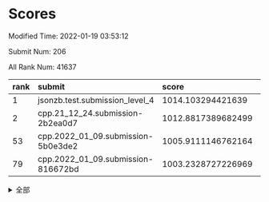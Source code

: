 # Scores

Modified Time: 2022-01-19 03:53:12

Submit Num: 206

All Rank Num: 41637

| rank |               submit               |       score        |       sigma        | pk_num |
| :--- | :--------------------------------- | :----------------- | :----------------- | :----- |
| 1    | jsonzb.test.submission_level_4     | 1014.103294421639  | 0.8560947969124222 | 712    |
| 2    | cpp.21_12_24.submission-2b2ea0d7   | 1012.8817389682499 | 0.806557239874826  | 811    |
| 53   | cpp.2022_01_09.submission-5b0e3de2 | 1005.9111146762164 | 0.7438910342239703 | 811    |
| 79   | cpp.2022_01_09.submission-816672bd | 1003.2328727226969 | 0.7197873513501967 | 811    |


<details>
<summary>全部</summary>

| rank |                 submit                 |       score        |       sigma        | pk_num |
| :--- | :------------------------------------- | :----------------- | :----------------- | :----- |
| 1    | jsonzb.test.submission_level_4         | 1014.103294421639  | 0.8560947969124222 | 712    |
| 2    | cpp.21_12_24.submission-2b2ea0d7       | 1012.8817389682499 | 0.806557239874826  | 811    |
| 3    | gobigger.level_3.submission_level_3_34 | 1011.6452749218294 | 0.7717440698364879 | 813    |
| 4    | gobigger.level_3.submission_level_3_49 | 1011.3800000284584 | 0.753649238262405  | 807    |
| 5    | gobigger.level_3.submission_level_3_0  | 1011.2071598453698 | 0.7729732537794558 | 812    |
| 6    | gobigger.level_3.submission_level_3_36 | 1011.1838531469454 | 0.7751423177977855 | 807    |
| 7    | gobigger.level_3.submission_level_3_3  | 1011.0898394553356 | 0.7585636266931889 | 812    |
| 8    | gobigger.level_3.submission_level_3_13 | 1011.0385096605193 | 0.7600464751001331 | 808    |
| 9    | gobigger.level_3.submission_level_3_17 | 1011.0116897505809 | 0.746174636882895  | 810    |
| 10   | gobigger.level_3.submission_level_3_28 | 1010.9679226621038 | 0.7558136675660588 | 809    |
| 11   | gobigger.level_3.submission_level_3_16 | 1010.730524108955  | 0.7695989314866682 | 808    |
| 12   | gobigger.level_3.submission_level_3_31 | 1010.6833477631401 | 0.7547747858345678 | 804    |
| 13   | gobigger.level_3.submission_level_3_1  | 1010.6430062197285 | 0.7457506836877787 | 807    |
| 14   | gobigger.level_3.submission_level_3_21 | 1010.6240439641433 | 0.773444141397778  | 808    |
| 15   | gobigger.level_3.submission_level_3_41 | 1010.563737033043  | 0.7539566329272555 | 805    |
| 16   | gobigger.level_3.submission_level_3_40 | 1010.4777602541591 | 0.7530272725873035 | 811    |
| 17   | gobigger.level_3.submission_level_3_43 | 1010.4420322727577 | 0.7686431144466652 | 812    |
| 18   | gobigger.level_3.submission_level_3_7  | 1010.3973753303549 | 0.745582721484541  | 810    |
| 19   | gobigger.level_3.submission_level_3_48 | 1010.3159523327284 | 0.7431937652769516 | 809    |
| 20   | gobigger.level_3.submission_level_3_2  | 1010.2687061061246 | 0.7368705729872934 | 814    |
| 21   | gobigger.level_3.submission_level_3_26 | 1010.2393970117859 | 0.7449121013750888 | 807    |
| 22   | gobigger.level_3.submission_level_3_45 | 1010.1894566882023 | 0.7480680539226121 | 809    |
| 23   | gobigger.level_3.submission_level_3_29 | 1010.055234896076  | 0.7499519683749208 | 810    |
| 24   | gobigger.level_3.submission_level_3_42 | 1010.0518160727901 | 0.7346698071308927 | 807    |
| 25   | gobigger.level_3.submission_level_3_8  | 1010.0354690280337 | 0.7439810655098692 | 812    |
| 26   | gobigger.level_3.submission_level_3_27 | 1009.9884182702864 | 0.7719916058882287 | 810    |
| 27   | gobigger.level_3.submission_level_3_12 | 1009.9551647641784 | 0.7570344348061601 | 807    |
| 28   | gobigger.level_3.submission_level_3_18 | 1009.944027244219  | 0.769164074743791  | 808    |
| 29   | gobigger.level_3.submission_level_3_15 | 1009.9173987079896 | 0.720161610529161  | 810    |
| 30   | gobigger.level_3.submission_level_3_5  | 1009.8550653570579 | 0.762067899383083  | 806    |
| 31   | gobigger.level_3.submission_level_3_39 | 1009.8062676544356 | 0.7642468823692389 | 807    |
| 32   | gobigger.level_3.submission_level_3_6  | 1009.7961469887794 | 0.7517983956376197 | 808    |
| 33   | gobigger.level_3.submission_level_3_19 | 1009.7166593491835 | 0.7480461489505927 | 804    |
| 34   | gobigger.level_3.submission_level_3_11 | 1009.6836780987016 | 0.7401136052819511 | 805    |
| 35   | gobigger.level_3.submission_level_3_37 | 1009.6383817131333 | 0.7463623883967924 | 814    |
| 36   | gobigger.level_3.submission_level_3_46 | 1009.5696532214727 | 0.7370720764154483 | 804    |
| 37   | gobigger.level_3.submission_level_3_33 | 1009.5532971445822 | 0.7548867063710184 | 813    |
| 38   | gobigger.level_3.submission_level_3_32 | 1009.5139449703158 | 0.7594929970627637 | 810    |
| 39   | gobigger.level_3.submission_level_3_20 | 1009.4543053137801 | 0.7507497443168789 | 807    |
| 40   | gobigger.level_3.submission_level_3_35 | 1009.2647371972353 | 0.7417206891462258 | 809    |
| 41   | gobigger.level_3.submission_level_3_38 | 1009.238976768306  | 0.7354561574456252 | 810    |
| 42   | gobigger.level_3.submission_level_3_22 | 1009.2008575273024 | 0.7395011751624946 | 810    |
| 43   | gobigger.level_3.submission_level_3_30 | 1009.0278418956135 | 0.7396265326599712 | 808    |
| 44   | gobigger.level_3.submission_level_3_47 | 1009.0001536207277 | 0.7336530663804128 | 809    |
| 45   | gobigger.level_3.submission_level_3_25 | 1008.7158284010002 | 0.7491637160938148 | 805    |
| 46   | gobigger.level_3.submission_level_3_24 | 1008.4998029507316 | 0.74398729444783   | 810    |
| 47   | gobigger.level_3.submission_level_3_10 | 1008.4870886223644 | 0.7434394128899988 | 810    |
| 48   | gobigger.level_3.submission_level_3_23 | 1008.3140104132565 | 0.7423743408995318 | 807    |
| 49   | gobigger.level_3.submission_level_3_4  | 1008.0057556586958 | 0.7279002186700478 | 803    |
| 50   | gobigger.level_3.submission_level_3_44 | 1007.9740841930435 | 0.7331607702621826 | 809    |
| 51   | gobigger.level_3.submission_level_3_9  | 1007.3298203985252 | 0.7431996199540852 | 806    |
| 52   | gobigger.level_3.submission_level_3_14 | 1007.1263154649062 | 0.7350880680888414 | 810    |
| 53   | cpp.2022_01_09.submission-5b0e3de2     | 1005.9111146762164 | 0.7438910342239703 | 811    |
| 54   | gobigger.level_1.submission_level_1_0  | 1004.2894683371769 | 0.7081102968701057 | 816    |
| 55   | gobigger.level_1.submission_level_1_22 | 1004.1702119288888 | 0.7167300450886748 | 809    |
| 56   | gobigger.level_1.submission_level_1_4  | 1004.1028590242681 | 0.7240702154205786 | 811    |
| 57   | gobigger.level_1.submission_level_1_49 | 1004.018769549021  | 0.7118456709158373 | 812    |
| 58   | gobigger.level_1.submission_level_1_45 | 1003.938152066345  | 0.7237696543601039 | 811    |
| 59   | gobigger.level_1.submission_level_1_2  | 1003.9235100299962 | 0.7176353970674344 | 805    |
| 60   | gobigger.level_1.submission_level_1_41 | 1003.781312998353  | 0.7169213995222583 | 806    |
| 61   | gobigger.level_1.submission_level_1_10 | 1003.6749633613085 | 0.7234159991245324 | 810    |
| 62   | gobigger.level_1.submission_level_1_28 | 1003.6667776991791 | 0.722047714696647  | 811    |
| 63   | gobigger.level_1.submission_level_1_7  | 1003.6638533277885 | 0.7223502880992253 | 809    |
| 64   | gobigger.level_1.submission_level_1_3  | 1003.590101388016  | 0.7131716455231428 | 809    |
| 65   | gobigger.level_1.submission_level_1_27 | 1003.5748133030831 | 0.7179483212198144 | 806    |
| 66   | gobigger.level_1.submission_level_1_13 | 1003.5523242174565 | 0.7251670613822004 | 808    |
| 67   | gobigger.level_1.submission_level_1_21 | 1003.5222914022797 | 0.7229038491779491 | 803    |
| 68   | gobigger.level_1.submission_level_1_5  | 1003.4897521573347 | 0.7163829435899663 | 806    |
| 69   | gobigger.level_1.submission_level_1_36 | 1003.4836136445409 | 0.7121712015074031 | 813    |
| 70   | gobigger.level_1.submission_level_1_19 | 1003.4739527423083 | 0.7171659062712104 | 810    |
| 71   | gobigger.level_1.submission_level_1_15 | 1003.4565388025145 | 0.7318199353554374 | 815    |
| 72   | gobigger.level_1.submission_level_1_43 | 1003.4462579513864 | 0.7249130342775472 | 809    |
| 73   | gobigger.level_1.submission_level_1_32 | 1003.4411351466368 | 0.7230651011047682 | 809    |
| 74   | gobigger.level_1.submission_level_1_18 | 1003.3768126659385 | 0.7302856025030149 | 805    |
| 75   | gobigger.level_1.submission_level_1_9  | 1003.313986105435  | 0.7216691516711111 | 811    |
| 76   | gobigger.level_1.submission_level_1_48 | 1003.3092936426541 | 0.7246006151350971 | 808    |
| 77   | gobigger.level_1.submission_level_1_44 | 1003.2875136249794 | 0.7281855878197261 | 812    |
| 78   | gobigger.level_1.submission_level_1_47 | 1003.244411642236  | 0.7264623115187308 | 805    |
| 79   | cpp.2022_01_09.submission-816672bd     | 1003.2328727226969 | 0.7197873513501967 | 811    |
| 80   | gobigger.level_1.submission_level_1_24 | 1003.1992877633936 | 0.7180978634388464 | 808    |
| 81   | gobigger.level_1.submission_level_1_37 | 1003.1983377021172 | 0.7224488267795478 | 808    |
| 82   | gobigger.level_1.submission_level_1_34 | 1003.1849851741454 | 0.718189291347349  | 809    |
| 83   | gobigger.level_1.submission_level_1_38 | 1002.9931066663128 | 0.7047632619298803 | 810    |
| 84   | gobigger.level_1.submission_level_1_35 | 1002.9831912458643 | 0.7098890500426173 | 809    |
| 85   | gobigger.level_1.submission_level_1_29 | 1002.9829981120349 | 0.7193070607869142 | 808    |
| 86   | gobigger.level_1.submission_level_1_31 | 1002.9794549408771 | 0.7195219360164089 | 809    |
| 87   | gobigger.level_1.submission_level_1_1  | 1002.9318824794171 | 0.7196586539931851 | 808    |
| 88   | gobigger.level_1.submission_level_1_39 | 1002.8945203934054 | 0.7179076414923378 | 809    |
| 89   | gobigger.level_1.submission_level_1_16 | 1002.8941197791503 | 0.7295010861599083 | 811    |
| 90   | gobigger.level_1.submission_level_1_11 | 1002.8687321339095 | 0.7195450023301868 | 809    |
| 91   | gobigger.level_1.submission_level_1_17 | 1002.8624641711767 | 0.7220517849412331 | 809    |
| 92   | gobigger.level_1.submission_level_1_8  | 1002.8596834478129 | 0.7354046754149289 | 808    |
| 93   | gobigger.level_1.submission_level_1_23 | 1002.8388469798098 | 0.7086311764629054 | 813    |
| 94   | gobigger.level_1.submission_level_1_12 | 1002.7578983137416 | 0.7061332976268766 | 810    |
| 95   | gobigger.level_1.submission_level_1_42 | 1002.7342472795677 | 0.7068409998618692 | 810    |
| 96   | gobigger.level_1.submission_level_1_6  | 1002.6741152545749 | 0.711785667718429  | 811    |
| 97   | gobigger.level_1.submission_level_1_46 | 1002.6651545815182 | 0.7146197187956043 | 805    |
| 98   | gobigger.level_1.submission_level_1_33 | 1002.5436390288153 | 0.7156696844442927 | 808    |
| 99   | gobigger.level_1.submission_level_1_26 | 1002.5349640354443 | 0.7201980651265257 | 805    |
| 100  | gobigger.level_1.submission_level_1_30 | 1002.1809641471556 | 0.7202161190121115 | 807    |
| 101  | gobigger.level_1.submission_level_1_20 | 1002.1231582368658 | 0.7169067797894744 | 807    |
| 102  | gobigger.level_1.submission_level_1_25 | 1002.1093657764103 | 0.7332830667978473 | 809    |
| 103  | gobigger.level_1.submission_level_1_14 | 1001.9689628391383 | 0.73275409306845   | 810    |
| 104  | gobigger.level_1.submission_level_1_40 | 1001.4822195953516 | 0.7081978825704378 | 808    |
| 105  | gobigger.random.submission_random_34   | 997.1710331721825  | 0.7206407311466265 | 809    |
| 106  | gobigger.random.submission_random_3    | 997.0501639315005  | 0.7297609008456398 | 814    |
| 107  | gobigger.random.submission_random_24   | 996.9552797379981  | 0.7086572678317867 | 808    |
| 108  | gobigger.random.submission_random_43   | 996.9312212147053  | 0.70275786867117   | 809    |
| 109  | gobigger.random.submission_random_8    | 996.8234262968647  | 0.7007124880108965 | 808    |
| 110  | gobigger.random.submission_random_36   | 996.7546771244486  | 0.721135763139478  | 812    |
| 111  | gobigger.random.submission_random_42   | 996.7448608701194  | 0.7227237581656586 | 812    |
| 112  | gobigger.random.submission_random_25   | 996.7229199077444  | 0.7150604304572307 | 806    |
| 113  | gobigger.random.submission_random_12   | 996.6697468286582  | 0.7196588106716175 | 809    |
| 114  | gobigger.random.submission_random_10   | 996.5639308532479  | 0.7114109702407219 | 814    |
| 115  | gobigger.random.submission_random_1    | 996.5611132053749  | 0.7147935325406891 | 809    |
| 116  | gobigger.random.submission_random_17   | 996.5457896405558  | 0.7233125837117214 | 806    |
| 117  | gobigger.random.submission_random_14   | 996.5208309977011  | 0.7096183164065426 | 814    |
| 118  | gobigger.random.submission_random_13   | 996.5093961072811  | 0.710763414056551  | 811    |
| 119  | gobigger.random.submission_random_27   | 996.5012659969981  | 0.7193240388272136 | 809    |
| 120  | gobigger.random.submission_random_21   | 996.2833242819918  | 0.7087560258736306 | 809    |
| 121  | gobigger.random.submission_random_18   | 996.2523022450353  | 0.7185652806320665 | 811    |
| 122  | gobigger.random.submission_random_47   | 996.2213532748934  | 0.7087902653572389 | 808    |
| 123  | gobigger.random.submission_random_45   | 996.1877381628245  | 0.717836747087779  | 807    |
| 124  | gobigger.random.submission_random_31   | 996.1800595878763  | 0.7114109512682156 | 809    |
| 125  | gobigger.random.submission_random_23   | 996.1171231729292  | 0.72255474668886   | 809    |
| 126  | gobigger.random.submission_random_15   | 996.0906527832027  | 0.7235203138501964 | 805    |
| 127  | gobigger.random.submission_random_46   | 996.0905978453736  | 0.7003525882124735 | 804    |
| 128  | gobigger.random.submission_random_39   | 996.0852738262573  | 0.7255423035764077 | 811    |
| 129  | gobigger.random.submission_random_19   | 996.0614920277073  | 0.7108631322671265 | 809    |
| 130  | gobigger.random.submission_random_0    | 996.0320684505272  | 0.7122869867363618 | 809    |
| 131  | gobigger.random.submission_random_16   | 995.953410181947   | 0.71705314511551   | 813    |
| 132  | gobigger.random.submission_random_5    | 995.8621903709661  | 0.7345684783825437 | 808    |
| 133  | gobigger.random.submission_random_29   | 995.8209428123967  | 0.7304502912797586 | 801    |
| 134  | gobigger.random.submission_random_44   | 995.8065179892994  | 0.7167184149593314 | 808    |
| 135  | gobigger.random.submission_random_4    | 995.6697985870152  | 0.7107181399480325 | 809    |
| 136  | gobigger.random.submission_random_40   | 995.6005586717569  | 0.7162658578164278 | 807    |
| 137  | gobigger.random.submission_random_6    | 995.536611780715   | 0.7220200045250523 | 812    |
| 138  | gobigger.random.submission_random_35   | 995.5237312120647  | 0.7208547551948921 | 809    |
| 139  | gobigger.random.submission_random_33   | 995.4997470908696  | 0.7052096423521158 | 813    |
| 140  | gobigger.random.submission_random_48   | 995.4971384448108  | 0.7101406683452386 | 811    |
| 141  | gobigger.random.submission_random_26   | 995.4812534933341  | 0.7067142656499512 | 811    |
| 142  | gobigger.random.submission_random_41   | 995.4770331534841  | 0.72587616721657   | 814    |
| 143  | gobigger.random.submission_random_32   | 995.4381465752075  | 0.7406593916521573 | 806    |
| 144  | gobigger.random.submission_random_49   | 995.3639023162207  | 0.7156538406927112 | 806    |
| 145  | gobigger.random.submission_random_38   | 995.3203730989278  | 0.7096126189386688 | 812    |
| 146  | gobigger.random.submission_random_9    | 995.2864442186535  | 0.7174347415253247 | 808    |
| 147  | gobigger.random.submission_random_11   | 995.0556046439256  | 0.7174270250016549 | 808    |
| 148  | gobigger.random.submission_random_30   | 995.0487085628246  | 0.7174817273163727 | 808    |
| 149  | gobigger.random.submission_random_22   | 994.9554151964531  | 0.7175550804156585 | 810    |
| 150  | gobigger.random.submission_random_28   | 994.8799670543225  | 0.7154803388279393 | 806    |
| 151  | gobigger.random.submission_random_37   | 994.8581663677452  | 0.7260857082450826 | 806    |
| 152  | gobigger.random.submission_random_20   | 994.7558714945174  | 0.7297917397815185 | 812    |
| 153  | gobigger.level_2.submission_level_2_45 | 994.6967657681535  | 0.72848989123281   | 809    |
| 154  | gobigger.random.submission_random_7    | 994.6864399414047  | 0.7190286637206269 | 809    |
| 155  | gobigger.random.submission_random_2    | 994.6342288823822  | 0.7088526023340523 | 812    |
| 156  | gobigger.level_2.submission_level_2_33 | 994.2280782521409  | 0.7360250497539159 | 809    |
| 157  | gobigger.level_2.submission_level_2_21 | 993.5835727398181  | 0.7492237482256449 | 803    |
| 158  | gobigger.level_2.submission_level_2_38 | 993.5502127357154  | 0.7391532378234431 | 810    |
| 159  | gobigger.level_2.submission_level_2_24 | 993.0572853898495  | 0.7379114933911152 | 809    |
| 160  | gobigger.level_2.submission_level_2_5  | 993.0332002748223  | 0.7331608532392037 | 814    |
| 161  | gobigger.level_2.submission_level_2_0  | 993.0109395392518  | 0.7239667328872117 | 803    |
| 162  | gobigger.level_2.submission_level_2_29 | 992.998787911171   | 0.7507761628110036 | 809    |
| 163  | gobigger.level_2.submission_level_2_20 | 992.9192421455912  | 0.7372054189890154 | 808    |
| 164  | gobigger.level_2.submission_level_2_34 | 992.9104725061302  | 0.7514801069904018 | 810    |
| 165  | gobigger.level_2.submission_level_2_25 | 992.9022400223315  | 0.7415401591498032 | 812    |
| 166  | gobigger.level_2.submission_level_2_27 | 992.8725278239689  | 0.7404384845595339 | 811    |
| 167  | gobigger.level_2.submission_level_2_47 | 992.8625856800146  | 0.7583141741884575 | 807    |
| 168  | gobigger.level_2.submission_level_2_41 | 992.8553859830262  | 0.7458876302517025 | 810    |
| 169  | gobigger.level_2.submission_level_2_15 | 992.8093506155868  | 0.7438941015884405 | 808    |
| 170  | gobigger.level_2.submission_level_2_13 | 992.7472431140127  | 0.7489433100970913 | 809    |
| 171  | gobigger.level_2.submission_level_2_40 | 992.6935256944266  | 0.737040036794932  | 812    |
| 172  | gobigger.level_2.submission_level_2_2  | 992.6194343620932  | 0.7550227869055398 | 803    |
| 173  | gobigger.level_2.submission_level_2_3  | 992.6168441102442  | 0.7360728034831315 | 806    |
| 174  | gobigger.level_2.submission_level_2_37 | 992.5795409493905  | 0.7701695339783473 | 802    |
| 175  | gobigger.level_2.submission_level_2_49 | 992.5383069246784  | 0.7571146958288609 | 805    |
| 176  | gobigger.level_2.submission_level_2_4  | 992.5199253514373  | 0.7408605867825616 | 808    |
| 177  | gobigger.level_2.submission_level_2_17 | 992.3638413825503  | 0.7334198104698189 | 805    |
| 178  | gobigger.level_2.submission_level_2_42 | 992.2442545676855  | 0.7581573615945333 | 805    |
| 179  | gobigger.level_2.submission_level_2_35 | 992.2053769420712  | 0.7572865558796257 | 810    |
| 180  | gobigger.level_2.submission_level_2_8  | 992.1949249840401  | 0.7442898810692392 | 812    |
| 181  | gobigger.level_2.submission_level_2_46 | 992.1719104650568  | 0.7543768363360989 | 809    |
| 182  | gobigger.level_2.submission_level_2_7  | 992.1691825267463  | 0.7574960253009737 | 809    |
| 183  | gobigger.level_2.submission_level_2_44 | 992.1059671720593  | 0.7658593782710367 | 808    |
| 184  | gobigger.level_2.submission_level_2_18 | 992.0904016313166  | 0.7358881689825634 | 809    |
| 185  | gobigger.level_2.submission_level_2_9  | 992.020338822078   | 0.7408896493770791 | 810    |
| 186  | gobigger.level_2.submission_level_2_31 | 991.9588076040196  | 0.7521251550817266 | 810    |
| 187  | gobigger.level_2.submission_level_2_26 | 991.7225881291947  | 0.7483143046016674 | 809    |
| 188  | gobigger.level_2.submission_level_2_11 | 991.6768437770102  | 0.7423397147307024 | 812    |
| 189  | gobigger.level_2.submission_level_2_14 | 991.4993413945548  | 0.7816702562460951 | 813    |
| 190  | gobigger.level_2.submission_level_2_12 | 991.4980370859763  | 0.7571766478052459 | 811    |
| 191  | gobigger.level_2.submission_level_2_32 | 991.4007752036227  | 0.7786825482021789 | 816    |
| 192  | gobigger.level_2.submission_level_2_36 | 991.2252116719931  | 0.7495578754007678 | 806    |
| 193  | gobigger.level_2.submission_level_2_16 | 991.1816485198784  | 0.7486061807920208 | 813    |
| 194  | gobigger.level_2.submission_level_2_43 | 991.1694883056473  | 0.752053598662514  | 815    |
| 195  | gobigger.level_2.submission_level_2_6  | 991.1264289656594  | 0.7578980179197483 | 811    |
| 196  | gobigger.level_2.submission_level_2_39 | 991.0985024500332  | 0.7592663771415792 | 811    |
| 197  | gobigger.level_2.submission_level_2_48 | 990.8827072314693  | 0.7533844326346877 | 810    |
| 198  | gobigger.level_2.submission_level_2_30 | 990.5554751834759  | 0.7751964648446491 | 808    |
| 199  | gobigger.level_2.submission_level_2_28 | 990.5104087424489  | 0.7559199943382918 | 815    |
| 200  | gobigger.level_2.submission_level_2_1  | 990.5029782220271  | 0.7672493592288431 | 805    |
| 201  | gobigger.level_2.submission_level_2_10 | 990.4119417842684  | 0.7688126872950487 | 804    |
| 202  | gobigger.level_2.submission_level_2_22 | 990.3419376188167  | 0.7520028585679951 | 813    |
| 203  | gobigger.level_2.submission_level_2_23 | 989.3887804750043  | 0.7823372032310052 | 808    |
| 204  | gobigger.level_2.submission_level_2_19 | 989.3388223688511  | 0.7719109086669795 | 810    |
| 205  | gobigger.none.submission_none_1        | 976.8308124429478  | 1.3426726295958498 | 800    |
| 206  | gobigger.none.submission_none_0        | 975.9244559952216  | 1.4098671752673608 | 815    |

</details>